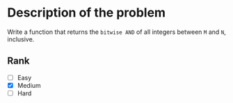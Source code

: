 # Description of the problem

Write a function that returns the 
`bitwise AND` of all integers between `M` and `N`, inclusive.

## Rank 

- [ ] Easy
- [x] Medium
- [ ] Hard
